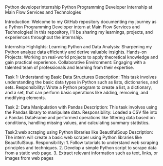 Python developerInternship
Python Programming Developer Internship at Main Flow Services and Technologies 

Introduction: Welcome to my GitHub repository documenting my journey as a Python Programming Developer intern at Main Flow Services and Technologies! In this repository, I'll be sharing my learnings, projects, and experiences throughout the internship.

Internship Highlights: Learning Python and Data Analysis: Sharpening my Python analyze data efficiently and derive valuable insights. Hands-on Projects: Working on real-world projects to apply theoretical knowledge and gain practical experience. Collaborative Environment: Engaging with a talented team of professionals and learning from their expertise.


Task 1: Understanding Basic Data Structures
Description: This task involves understanding the basic data types in Python such as lists, dictionaries, and sets.
Responsibility: Wrote a Python program to create a list, a dictionary, and a set, that can perform basic operations like adding, removing, and modifying elements.


Task 2: Data Manipulation with Pandas
Description: This task involves using the Pandas library to manipulate data.
Responsibility: Loaded a CSV file into a Pandas DataFrame and performed operations like filtering data based on conditions, handling missing values, and calculating summary statistics.

Task3:web scraping using Python libraries like BeautifulSoup
Description: The intern will create a basic web scraper using Python libraries like BeautifulSoup.
Responsibility: 1. Follow tutorials to understand web scraping principles and techniques.
2. Develop a simple Python script to scrape data from a static web page.
3. Extract relevant information such as text, links, or images from web pages
